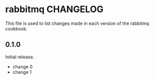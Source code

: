 # rabbitmq CHANGELOG

This file is used to list changes made in each version of the rabbitmq cookbook.

## 0.1.0

Initial release.

- change 0
- change 1
